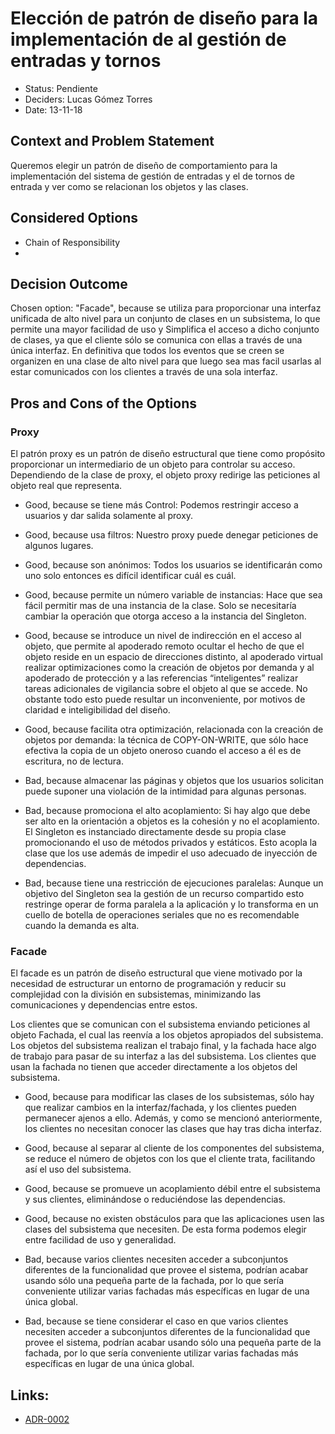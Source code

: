 # Elección de patrón de diseño para la implementación de al gestión de entradas y tornos

* Status: Pendiente 
* Deciders: Lucas Gómez Torres
* Date: 13-11-18 


## Context and Problem Statement

Queremos elegir un patrón de diseño de comportamiento para la implementación del sistema de gestión de entradas y el de tornos de entrada y ver como se relacionan los objetos y las clases.

## Considered Options

* Chain of Responsibility
* 

## Decision Outcome

Chosen option: "Facade", because se utiliza para proporcionar una interfaz unificada de alto nivel para un conjunto de clases en un subsistema, lo que permite una mayor facilidad de uso y Simplifica el acceso a dicho conjunto de clases, ya que el cliente sólo se comunica con ellas a través de una única interfaz.
En definitiva que todos los eventos que se creen se organizen en una clase de alto nivel para que luego sea mas facil usarlas al estar comunicados con los clientes a través de una sola interfaz.

## Pros and Cons of the Options 


### Proxy

 El patrón proxy es un patrón de diseño estructural que tiene como propósito proporcionar un intermediario de un objeto para controlar su acceso.
Dependiendo de la clase de proxy, el objeto proxy redirige las peticiones al objeto real que representa.

* Good, because se tiene más Control: Podemos restringir acceso a usuarios y dar salida solamente al proxy.
* Good, because usa filtros: Nuestro proxy puede denegar peticiones de algunos lugares.
* Good, because son anónimos: Todos los usuarios se identificarán como uno solo entonces es difícil identificar cuál es cuál.
* Good, because permite un número variable de instancias: Hace que sea fácil permitir mas de una instancia de la clase. Solo se necesitaría cambiar la operación que otorga acceso a la instancia del Singleton.
* Good, because se introduce un nivel de indirección en el acceso al objeto, que permite al apoderado remoto ocultar el hecho de que el objeto reside en un espacio de direcciones distinto, al apoderado virtual realizar optimizaciones como la creación de objetos por demanda y al apoderado de protección y a las referencias “inteligentes” realizar tareas adicionales de vigilancia sobre el objeto al que se accede. No obstante todo esto puede resultar un inconveniente, por motivos de claridad e inteligibilidad del diseño.
* Good, because facilita otra optimización, relacionada con la creación de objetos por demanda: la técnica de COPY-ON-WRITE, que sólo hace efectiva la copia de un objeto oneroso cuando el acceso a él es de escritura, no de lectura.



* Bad, because almacenar las páginas y objetos que los usuarios solicitan puede suponer una violación de la intimidad para algunas personas.
* Bad, because promociona el alto acoplamiento: Si hay algo que debe ser alto en la orientación a objetos es la cohesión y no el acoplamiento. El Singleton es instanciado directamente desde su propia clase promocionando el uso de métodos privados y estáticos. Esto acopla la clase que los use además de impedir el uso adecuado de inyección de dependencias.
* Bad, because tiene una restricción de ejecuciones paralelas: Aunque un objetivo del Singleton sea la gestión de un recurso compartido esto restringe operar de forma paralela a la aplicación y lo transforma en un cuello de botella de operaciones seriales que no es recomendable cuando la demanda es alta.








### Facade

El  facade es un patrón de diseño estructural que viene  motivado por la necesidad de estructurar un entorno de programación y reducir su complejidad con la división en subsistemas, minimizando las comunicaciones y dependencias entre estos.

Los clientes que se comunican con el subsistema enviando peticiones al objeto Fachada, el cual las reenvía a los objetos apropiados del subsistema.
Los objetos del subsistema realizan el trabajo final, y la fachada hace algo de trabajo para pasar de su interfaz a las del subsistema.
Los clientes que usan la fachada no tienen que acceder directamente a los objetos del subsistema.


* Good, because para modificar las clases de los subsistemas, sólo hay que realizar cambios en la interfaz/fachada, y los clientes pueden permanecer ajenos a ello. Además, y como se mencionó anteriormente, los clientes no necesitan conocer las clases que hay tras dicha interfaz.
* Good, because al separar al cliente de los componentes del subsistema, se reduce el número de objetos con los que el cliente trata, facilitando así el uso del subsistema.
* Good, because se promueve un acoplamiento débil entre el subsistema y sus clientes, eliminándose o reduciéndose las dependencias.
* Good, because no existen obstáculos para que las aplicaciones usen las clases del subsistema que necesiten. De esta forma podemos elegir entre facilidad de uso y generalidad.

* Bad, because varios clientes necesiten acceder a subconjuntos diferentes de la funcionalidad que provee el sistema, podrían acabar usando sólo una pequeña parte de la fachada, por lo que sería conveniente utilizar varias fachadas más específicas en lugar de una única global.
* Bad, because se tiene considerar el caso en que varios clientes necesiten acceder a subconjuntos diferentes de la funcionalidad que provee el sistema, podrían acabar usando sólo una pequeña parte de la fachada, por lo que sería conveniente utilizar varias fachadas más específicas en lugar de una única global.




## Links:
* [ADR-0002](0002-Patron-Sistemas-Estadio.md)
